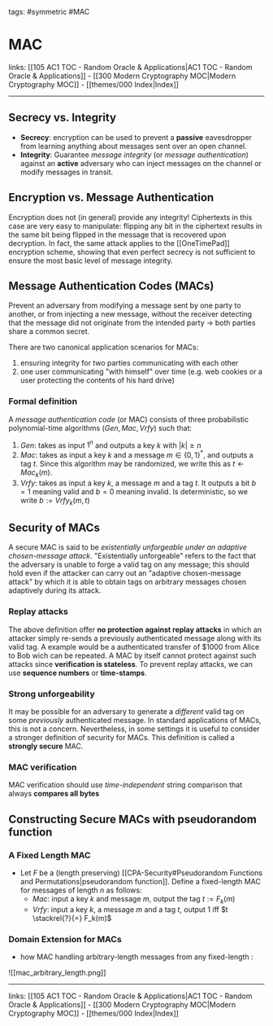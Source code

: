 tags: #symmetric #MAC

# MAC

links: [[105 AC1 TOC - Random Oracle & Applications|AC1 TOC - Random Oracle & Applications]] - [[300 Modern Cryptography MOC|Modern Cryptography MOC]] - [[themes/000 Index|Index]]

---

## Secrecy vs. Integrity

- **Secrecy**: encryption can be used to prevent a **passive** eavesdropper from learning anything about messages sent over an open channel.
- **Integrity**: Guarantee *message integrity* (or *message authentication*) against an **active** adversary who can inject messages on the channel or modify messages in transit.

## Encryption vs. Message Authentication

Encryption does not (in general) provide any integrity! Ciphertexts in this case are very easy to manipulate: flipping any bit in the ciphertext results in the same bit being flipped in the message that is recovered upon decryption. In fact, the same attack applies to the [[OneTimePad]] encryption scheme, showing that even perfect secrecy is not sufficient to ensure the most basic level of message integrity.

## Message Authentication Codes (MACs)

Prevent an adversary from modifying a message sent by one party to another, or from injecting a new message, without the receiver detecting that the message did not originate from the intended party $\rightarrow$ both parties share a common secret.

There are two canonical application scenarios for MACs:

1. ensuring integrity for two parties communicating with each other
2. one user communicating "with himself" over time (e.g. web cookies or a user protecting the contents of his hard drive)

### Formal definition

A *message authentication code* (or MAC) consists of three probabilistic polynomial-time algorithms ($Gen, Mac, Vrfy$) such that:

1. $Gen$: takes as input $1^n$ and outputs a key $k$ with $|k| \geq n$
2. $Mac$: takes as input a key $k$ and a message $m \in \{0, 1\}^*$, and outputs a tag $t$. Since this algorithm may be randomized, we write this as $t \leftarrow Mac_k(m)$.
3. $Vrfy$: takes as input a key $k$, a message $m$ and a tag $t$. It outputs a bit $b = 1$ meaning valid and $b = 0$ meaning invalid. Is deterministic, so we write $b := Vrfy_k(m,t)$

## Security of MACs

A secure MAC is said to be *existentially unforgeable under an adaptive chosen-message attack*. "Existentially unforgeable" refers to the fact that the adversary is unable to forge a valid tag on any message; this should hold even if the attacker can carry out an "adaptive chosen-message attack" by which it is able to obtain tags on arbitrary messages chosen adaptively during its attack.

### Replay attacks

The above definition offer **no protection against replay attacks** in which an attacker simply re-sends a previously authenticated message along with its valid tag. A example would be a authenticated transfer of $1000 from Alice to Bob wich can be repeated.
A MAC by itself cannot protect against such attacks since **verification is stateless**.
To prevent replay attacks, we can use **sequence numbers** or **time-stamps**.

### Strong unforgeability

It may be possible for an adversary to generate a *different* valid tag on some *previously* authenticated message. In standard applications of MACs, this is not a concern. Nevertheless, in some settings it is useful to consider a stronger definition of security for MACs.
This definition is called a **strongly secure** MAC.

### MAC verification

MAC verification should use *time-independent* string comparison that always **compares all bytes**

## Constructing Secure MACs with pseudorandom function

### A Fixed Length MAC

- Let $F$ be a (length preserving) [[CPA-Security#Pseudorandom Functions and Permutations|pseudorandom function]]. Define a fixed-length MAC for messages of length $n$ as follows:
	- $Mac$: input a key $k$ and message $m$, output the tag $t := F_k(m)$
	- $Vrfy$: input a key $k$, a message $m$ and a tag $t$, output 1 iff $t \stackrel{?}{=} F_k(m)$

### Domain Extension for MACs

- how MAC handling arbitrary-length messages from any fixed-length :

![[mac_arbitrary_length.png]]

---
links: [[105 AC1 TOC - Random Oracle & Applications|AC1 TOC - Random Oracle & Applications]] - [[300 Modern Cryptography MOC|Modern Cryptography MOC]] - [[themes/000 Index|Index]]